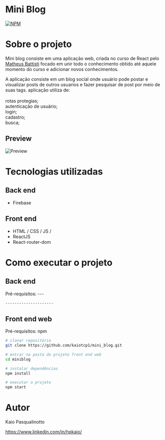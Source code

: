 # Mini Blog
[![NPM](https://img.shields.io/npm/l/react)](https://github.com/kaiotcp1/mini_blog/blob/main/license) 

# Sobre o projeto

Mini blog consiste em uma aplicação web, criada no curso de React pelo
[Matheus Battisti](https://www.udemy.com/course/react-do-zero-a-maestria-c-hooks-router-api-projetos/ "Curso udemy")
focado em unir todo o conhecimento obtido até aquele momento do curso e adicionar novos conhecimentos.

A aplicação consiste em um blog social onde usuário pode postar e visualizar posts de outros usuarios e fazer pesquisar de post por meio de suas tags.
aplicação utiliza de:<br><br>
rotas protegias; <br>
autenticação de usuário;<br>
login;<br>
cadastro;<br>
busca;




## Preview
![Preview](https://media3.giphy.com/media/QvwfTPDxxE4yJrkQe6/giphy.gif)



# Tecnologias utilizadas
## Back end
- Firebase
## Front end
- HTML / CSS / JS /
- ReactJS
- React-router-dom

# Como executar o projeto

## Back end
Pré-requisitos: ---

```bash
---------------------
```

## Front end web
Pré-requisitos: npm 

```bash
# clonar repositório
git clone https://github.com/kaiotcp1/mini_blog.git

# entrar na pasta do projeto front end web
cd miniblog

# instalar dependências
npm install

# executar o projeto
npm start
```

# Autor

Kaio Pasqualinotto

https://www.linkedin.com/in/hpkaio/
